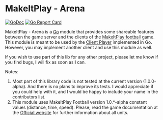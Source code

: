 # MakeItPlay - Arena


[![GoDoc](https://godoc.org/github.com/lugobots/arena?status.svg)](https://godoc.org/github.com/lugobots/arena)
[![Go Report Card](https://goreportcard.com/badge/github.com/lugobots/arena)](https://goreportcard.com/report/github.com/lugobots/arena)

MakeItPlay - Arena is a [Go](http://golang.org/) module that provides some shareable features between the
game server and the clients of the [MakeItPlay football](http://www.makeitplay.ai/football) game. This module is meant to be used by the  [Client Player](https://github.com/makeitplay/client-player-go)
implemented in Go. However, you may implement another client and use this module as well.

If you wish to use part of this lib for any other project, please let me know if you find bugs, I will fix as soon as I can.   


Notes:

1. Most part of this library code is not tested at the current version (1.0.0-alpha). And there is no plans to 
   improve its tests. I would appreciate if you could help with it, and I would be happy to include your name in the contributors list.
2. This module uses MakeItPlay Football version 1.0.*-alpha constant values (distance, time, speed). Please, read the game documentation 
at the [Official website](http://www.makeitplay.ai) for further information about all units. 
